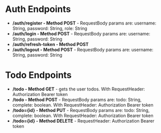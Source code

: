# Auth Endpoints
- **/auth/register - Method POST** - RequestBody params are: username: String, password: String, role: String
- **/auth/login - Method POST** - RequestBody params are: username: String, password: String
- **/auth/refresh-token - Method POST**
- **/auth/logout - Method POST** - RequestBody params are: username: String, password: String

# Todo Endpoints
- **/todo - Method GET** - gets the user todos. With RequestHeader: Authorization Bearer token
- **/todo - Method POST** - RequestBody params are: todo: String, complete: boolean. With RequestHeader: Authorization Bearer token
- **/todo={id} - Method PUT** - RequestBody params are: todo: String, complete: boolean. With RequestHeader: Authorization Bearer token
- **/todo={id} - Method DELETE** - RequestHeader: Authorization Bearer token